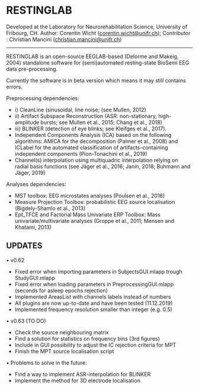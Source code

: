 # RESTINGLAB
Developed at the Laboratory for Neurorehabilitation Science, University of Fribourg, CH.
Author: Corentin Wicht (corentin.wicht@unifr.ch); Contributor : Christian Mancini (christian.mancini@unifr.ch)

---------------------------------------------------------------------------------------------------------------
RESTINGLAB is an open-source EEGLAB-based (Delorme and Makeig, 2004) standalone software for (semi)automated resting-state BioSemi EEG data pre-processing.

Currently the software is in beta version which means it may still contains errors. 

Preprocessing dependencies:
-	i) CleanLine (sinusoidal, line noise; (see Mullen, 2012) 
-	ii) Artifact Subspace Reconstruction (ASR: non-stationary, high-amplitude bursts; see Mullen et al., 2015; Chang et al., 2018) 
-	iii) BLINKER (detection of eye blinks; see Kleifges et al., 2017). 
-	Independent Components Analysis (ICA) based on the following algorithms: AMICA for the decomposition (Palmer et al., 2008) and ICLabel for the automated classification of artifacts-containing independent components (Pion-Tonachini et al., 2019)
-	Channel(s) interpolation using multiquadric interpolation relying on radial basis functions (see Jäger et al., 2016; Janin, 2018; Buhmann and Jäger, 2019) 

Analyses dependencies:
-	MST toolbox: EEG microstates analyses (Poulsen et al., 2018)
-	Measure Projection Toolbox: probabilistic EEG source localisation (Bigdely-Shamlo et al., 2013)
-	Ept_TFCE and Factorial Mass Univariate ERP Toolbox: Mass univariate/multivariate analyses (Groppe et al., 2011; Mensen and Khatami, 2013)




UPDATES
---------------------------------------------------------------------------------------------------------------

•	v0.62
- Fixed error when importing parameters in SubjectsGUI.mlapp trough StudyGUI.mlapp
- Fixed error when loading parameters in PreprocessingGUI.mlapp (seconds for asleep epochs rejection)
- Implemented AreasList with channels labels instead of numbers
- All plugins are now up-to-date and have been tested (11.12.2019)
- Implemented frequency resolution smaller than integer (e.g. 0.5)

•	v0.63 (TO DO)
- Check the source neighbouring matrix
- Find a solution for statistics on frequency bins (3rd figures)
- Include in GUI possibility to adjust the IC rejection criteria for MPT
- Finish the MPT source localisation script

•	Problems to solve in the future:
- Find a way to implement ASR-interpolation for BLINKER
- Implement the method for 3D electrode localisation 

